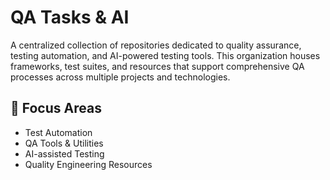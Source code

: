 # QA Tasks & AI

A centralized collection of repositories dedicated to quality assurance, testing automation, and AI-powered testing tools. This organization houses frameworks, test suites, and resources that support comprehensive QA processes across multiple projects and technologies.

## 🎯 Focus Areas
- Test Automation
- QA Tools & Utilities
- AI-assisted Testing
- Quality Engineering Resources
